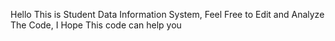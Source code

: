 Hello This is Student Data Information System, Feel Free to Edit and Analyze The Code, I Hope This code can help you 
